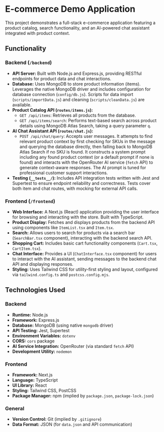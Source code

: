 # E-commerce Demo Application

This project demonstrates a full-stack e-commerce application featuring a product catalog, search functionality, and an AI-powered chat assistant integrated with product context.

## Functionality

### Backend (`/backend`)

*   **API Server:** Built with Node.js and Express.js, providing RESTful endpoints for product data and chat interactions.
*   **Database:** Uses MongoDB to store product information (items). Leverages the native MongoDB driver and includes configuration for database connection (`config/db.js`). Scripts for data import (`scripts/importData.js`) and cleaning (`scripts/cleanData.js`) are available.
*   **Product Catalog API (`routes/items.js`):**
    *   `GET /api/items`: Retrieves all products from the database.
    *   `GET /api/items/search`: Performs text-based search across product details using MongoDB Atlas Search, taking a query parameter `q`.
*   **AI Chat Assistant API (`routes/chat.js`):**
    *   `POST /api/chat/query`: Accepts user messages. It attempts to find relevant product context by first checking for SKUs in the message and querying the database directly, then falling back to MongoDB Atlas Search if no SKU is found. It constructs a system prompt including any found product context (or a default prompt if none is found) and interacts with the OpenRouter AI service (`fetch` API) to generate context-aware responses. The AI prompt is tuned for professional customer support interactions.
*   **Testing (`__tests__/`):** Includes API integration tests written with Jest and Supertest to ensure endpoint reliability and correctness. Tests cover both item and chat routes, with mocking for external API calls.

### Frontend (`/frontend`)

*   **Web Interface:** A Next.js (React) application providing the user interface for browsing and interacting with the store. Built with TypeScript.
*   **Product Display:** Fetches and displays products from the backend API using components like `ItemList.tsx` and `Item.tsx`.
*   **Search:** Allows users to search for products via a search bar (`SearchBar.tsx` component), interacting with the backend search API.
*   **Shopping Cart:** Includes basic cart functionality components (`Cart.tsx`, `CartItem.tsx`).
*   **Chat Interface:** Provides a UI (`ChatInterface.tsx` component) for users to interact with the AI assistant, sending messages to the backend chat API and displaying responses.
*   **Styling:** Uses Tailwind CSS for utility-first styling and layout, configured via `tailwind.config.ts` and `postcss.config.mjs`.

## Technologies Used

### Backend

*   **Runtime:** Node.js
*   **Framework:** Express.js
*   **Database:** MongoDB (using native `mongodb` driver)
*   **API Testing:** Jest, Supertest
*   **Environment Variables:** `dotenv`
*   **CORS:** `cors` package
*   **AI Service Integration:** OpenRouter (via standard `fetch` API)
*   **Development Utility:** `nodemon`

### Frontend

*   **Framework:** Next.js
*   **Language:** TypeScript
*   **UI Library:** React
*   **Styling:** Tailwind CSS, PostCSS
*   **Package Manager:** npm (implied by `package.json`, `package-lock.json`)

### General

*   **Version Control:** Git (implied by `.gitignore`)
*   **Data Format:** JSON (for `data.json` and API communication)
